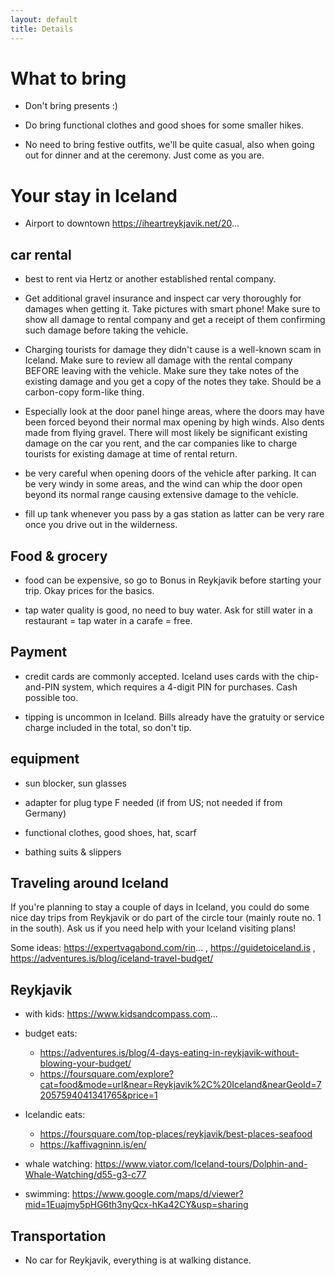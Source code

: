 ```yaml
---
layout: default
title: Details
---
```


# What to bring

* Don't bring presents :)

* Do bring functional clothes and good shoes for some smaller hikes.

* No need to bring festive outfits, we'll be quite casual, also when going out for dinner and at the ceremony. Just come as you are.

# Your stay in Iceland
* Airport to downtown https://iheartreykjavik.net/20...

## car rental

* best to rent via Hertz or another established rental company. 

* Get additional gravel insurance and inspect car very thoroughly for damages when getting it. Take pictures with smart 
  phone! Make sure to show all damage to rental company and get a receipt of them confirming such damage before taking 
  the vehicle.

* Charging tourists for damage they didn't cause is a well-known scam in Iceland. Make sure to review all damage with 
  the rental company BEFORE leaving with the vehicle. Make sure they take notes of the existing damage and you get a 
  copy of the notes they take. Should be a carbon-copy form-like thing.

* Especially look at the door panel hinge areas, where the doors may have been forced beyond their normal max opening by
  high winds. Also dents made from flying gravel. There will most likely be significant existing damage on the car you 
  rent, and the car companies like to charge tourists for existing damage at time of rental return.

* be very careful when opening doors of the vehicle after parking. It can be very windy in some areas, and the wind can 
  whip the door open beyond its normal range causing extensive damage to the vehicle.

* fill up tank whenever you pass by a gas station as latter can be very rare once you drive out in the wilderness.

## Food & grocery
* food can be expensive, so go to Bonus in Reykjavik before starting your trip. Okay prices for the basics.

* tap water quality is good, no need to buy water. Ask for still water in a restaurant = tap water in a carafe = free.

## Payment
* credit cards are commonly accepted. Iceland uses cards with the chip-and-PIN system, which requires a 4-digit PIN for 
  purchases. Cash possible too.

* tipping is uncommon in Iceland. Bills already have the gratuity or service charge included in the total, so don't tip.

## equipment
* sun blocker, sun glasses

* adapter for plug type F needed (if from US; not needed if from Germany)

* functional clothes, good shoes, hat, scarf

* bathing suits & slippers

## Traveling around Iceland
If you're planning to stay a couple of days in Iceland, you could do some nice day trips from Reykjavik or do part of 
the circle tour (mainly route no. 1 in the south). Ask us if you need help with your Iceland visiting plans!

Some ideas: https://expertvagabond.com/rin... , https://guidetoiceland.is , https://adventures.is/blog/iceland-travel-budget/

## Reykjavik
* with kids: https://www.kidsandcompass.com...

* budget eats: 
  * https://adventures.is/blog/4-days-eating-in-reykjavik-without-blowing-your-budget/ 
  * https://foursquare.com/explore?cat=food&mode=url&near=Reykjavik%2C%20Iceland&nearGeoId=72057594041341765&price=1

* Icelandic eats: 
  * https://foursquare.com/top-places/reykjavik/best-places-seafood 
  * https://kaffivagninn.is/en/

* whale watching: https://www.viator.com/Iceland-tours/Dolphin-and-Whale-Watching/d55-g3-c77

* swimming: https://www.google.com/maps/d/viewer?mid=1Euajmy5pHG6th3nyQcx-hKa42CY&usp=sharing

## Transportation
* No car for Reykjavik, everything is at walking distance.
